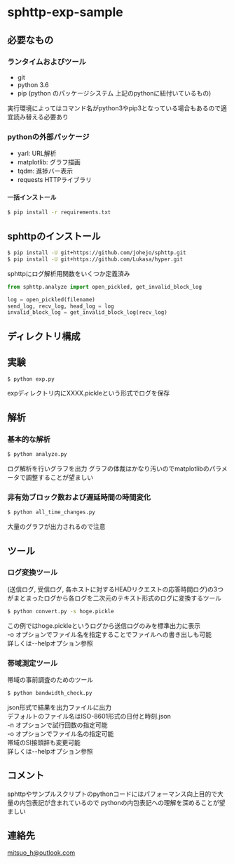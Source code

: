# sphttp-exp-sample

## 必要なもの

### ランタイムおよびツール
- git
- python 3.6
- pip (python のパッケージシステム 上記のpythonに紐付いているもの)

実行環境によってはコマンド名がpython3やpip3となっている場合もあるので適宜読み替える必要あり

### pythonの外部パッケージ
- yarl: URL解析
- matplotlib: グラフ描画
- tqdm: 進捗バー表示
- requests HTTPライブラリ

#### 一括インストール

```bash
$ pip install -r requirements.txt
```

## sphttpのインストール

```bash
$ pip install -U git+https://github.com/johejo/sphttp.git
$ pip install -U git+https://github.com/Lukasa/hyper.git
```

sphttpにログ解析用関数をいくつか定義済み

```python
from sphttp.analyze import open_pickled, get_invalid_block_log

log = open_pickled(filename)
send_log, recv_log, head_log = log
invalid_block_log = get_invalid_block_log(recv_log)
```

## ディレクトリ構成


    

## 実験

```bash
$ python exp.py
```

expディレクトリ内にXXXX.pickleという形式でログを保存


## 解析


### 基本的な解析

```bash
$ python analyze.py
```

ログ解析を行いグラフを出力
グラフの体裁はかなり汚いのでmatplotlibのパラメータで調整することが望ましい

### 非有効ブロック数および遅延時間の時間変化

```bash
$ python all_time_changes.py
```

大量のグラフが出力されるので注意

## ツール

### ログ変換ツール

(送信ログ, 受信ログ, 各ホストに対するHEADリクエストの応答時間ログ)の3つがまとまったログから各ログを二次元のテキスト形式のログに変換するツール

```bash
$ python convert.py -s hoge.pickle
```
この例ではhoge.pickleというログから送信ログのみを標準出力に表示  
-o オプションでファイル名を指定することでファイルへの書き出しも可能  
詳しくは--helpオプション参照

### 帯域測定ツール
帯域の事前調査のためのツール

```bash
$ python bandwidth_check.py
```
json形式で結果を出力ファイルに出力  
デフォルトのファイル名はISO-8601形式の日付と時刻.json  
-n オプションで試行回数の指定可能  
-o オプションでファイル名の指定可能  
帯域のSI接頭辞も変更可能  
詳しくは--helpオプション参照


## コメント
sphttpやサンプルスクリプトのpythonコードにはパフォーマンス向上目的で大量の内包表記が含まれているので
pythonの内包表記への理解を深めることが望ましい

## 連絡先
mitsuo_h@outlook.com
